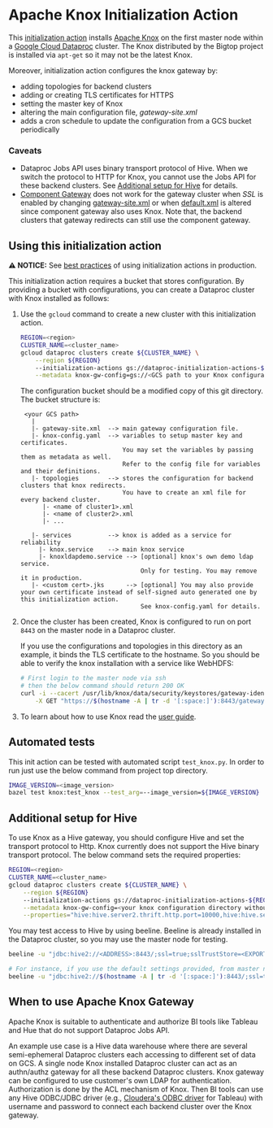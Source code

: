 # Apache Knox Initialization Action

This [initialization action](https://cloud.google.com/dataproc/init-actions)
installs [Apache Knox](https://knox.apache.org/) on the first master node within
a [Google Cloud Dataproc](https://cloud.google.com/dataproc) cluster. The Knox
distributed by the Bigtop project is installed via `apt-get` so it may not be
the latest Knox.

Moreover, initialization action configures the knox gateway by:

-   adding topologies for backend clusters
-   adding or creating TLS certificates for HTTPS
-   setting the master key of Knox
-   altering the main configuration file, *gateway-site.xml*
-   adds a cron schedule to update the configuration from a GCS bucket
    periodically

### Caveats

-   Dataproc Jobs API uses binary transport protocol of Hive. When we switch the
    protocol to HTTP for Knox, you cannot use the Jobs API for these backend
    clusters. See [Additional setup for Hive](#additional-setup-for-hive) for
    details.
-   [Component Gateway](https://cloud.google.com/dataproc/docs/concepts/accessing/dataproc-gateways)
    does not work for the gateway cluster when *SSL* is enabled by changing
    [gateway-site.xml](./gateway-site.xml) or when
    [default.xml](./topologies/default.xml) is altered since component gateway
    also uses Knox. Note that, the backend clusters that gateway redirects can
    still use the component gateway.

## Using this initialization action

**:warning: NOTICE:** See
[best practices](/README.md#how-initialization-actions-are-used) of using
initialization actions in production.

This initialization action requires a bucket that stores configuration. By
providing a bucket with configurations, you can create a Dataproc cluster with
Knox installed as follows:

1.  Use the `gcloud` command to create a new cluster with this initialization
    action.

    ```bash
    REGION=<region>
    CLUSTER_NAME=<cluster_name>
    gcloud dataproc clusters create ${CLUSTER_NAME} \
        --region ${REGION}
        --initialization-actions gs://dataproc-initialization-actions-${REGION}/knox/knox.sh \
        --metadata knox-gw-config=gs://<GCS path to your Knox configuration directory>
    ```

    The configuration bucket should be a modified copy of this git directory.
    The bucket structure is:

    ```
     <your GCS path>
       |
       |- gateway-site.xml  --> main gateway configuration file.
       |- knox-config.yaml  --> variables to setup master key and certificates.
                                You may set the variables by passing them as metadata as well.
                                Refer to the config file for variables and their definitions.
       |- topologies        --> stores the configuration for backend clusters that knox redirects.
                                You have to create an xml file for every backend cluster.
          |- <name of cluster1>.xml
          |- <name of cluster2>.xml
          |- ...

       |- services          --> knox is added as a service for reliability
         |- knox.service    --> main knox service
         |- knoxldapdemo.service --> [optional] knox's own demo ldap service.
                                     Only for testing. You may remove it in production.
       |- <custom cert>.jks      --> [optional] You may also provide your own certificate instead of self-signed auto generated one by this initialization action.
                                     See knox-config.yaml for details.
    ```

2.  Once the cluster has been created, Knox is configured to run on port `8443`
    on the master node in a Dataproc cluster.

    If you use the configurations and topologies in this directory as an
    example, it binds the TLS certificate to the hostname. So you should be able
    to verify the knox installation with a service like WebHDFS:

    ```bash
    # First login to the master node via ssh
    # then the below command should return 200 OK
    curl -i --cacert /usr/lib/knox/data/security/keystores/gateway-identity.pem -u guest:guest-password \
        -X GET "https://$(hostname -A | tr -d '[:space:]'):8443/gateway/example-hive-nonpii/webhdfs/v1/?op=LISTSTATUS"
    ```

3.  To learn about how to use Knox read the
    [user guide](https://knox.apache.org/books/knox-1-1-0/user-guide.html).

## Automated tests

This init action can be tested with automated script `test_knox.py`. In order to
run just use the below command from project top directory.

```bash
IMAGE_VERSION=<image_version>
bazel test knox:test_knox --test_arg=--image_version=${IMAGE_VERSION}
```

## Additional setup for Hive

To use Knox as a Hive gateway, you should configure Hive and set the transport
protocol to Http. Knox currently does not support the Hive binary transport
protocol. The below command sets the required properties:

```bash
REGION=<region>
CLUSTER_NAME=<cluster_name>
gcloud dataproc clusters create ${CLUSTER_NAME} \
    --region ${REGION}
    --initialization-actions gs://dataproc-initialization-actions-${REGION}/knox/knox.sh \
    --metadata knox-gw-config=<your knox configuration directory without gs:// prefix> \
    --properties="hive:hive.server2.thrift.http.port=10000,hive:hive.server2.thrift.http.path=cliservice,hive:hive.server2.transport.mode=http"
```

You may test access to Hive by using beeline. Beeline is already installed in
the Dataproc cluster, so you may use the master node for testing.

```bash
beeline -u "jdbc:hive2://<ADDRESS>:8443/;ssl=true;sslTrustStore=<EXPORTED_JKS>;trustStorePassword=<MASTER_SECRET>;transportMode=http;httpPath=gateway/<TOPOLOGY_NAME>/hive" -n <username> -p <password>

# For instance, if you use the default settings provided, from master node:
beeline -u "jdbc:hive2://$(hostname -A | tr -d '[:space:]'):8443/;ssl=true;sslTrustStore=/usr/lib/knox/data/security/keystores/gateway-client.jks;trustStorePassword=secret;transportMode=http;httpPath=gateway/example-hive-nonpii/hive" -n admin -p admin-password
```

## When to use Apache Knox Gateway

Apache Knox is suitable to authenticate and authorize BI tools like Tableau and
Hue that do not support Dataproc Jobs API.

An example use case is a Hive data warehouse where there are several
semi-ephemeral Dataproc clusters each accessing to different set of data on GCS.
A single node Knox installed Dataproc cluster can act as an authn/authz gateway
for all these backend Dataproc clusters. Knox gateway can be configured to use
customer's own LDAP for authentication. Authorization is done by the ACL
mechanism of Knox. Then BI tools can use any Hive ODBC/JDBC driver (e.g.,
[Cloudera's ODBC driver](https://www.cloudera.com/downloads/connectors/hive/odbc/2-6-4.html)
for Tableau) with username and password to connect each backend cluster over the
Knox gateway.
